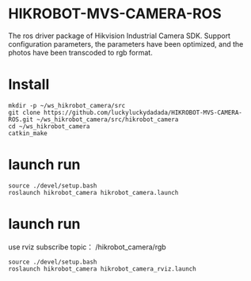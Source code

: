 # HIKROBOT-MVS-CAMERA-ROS
The ros driver package of Hikvision Industrial Camera SDK. Support configuration parameters, the parameters have been optimized, and the photos have been transcoded to rgb format.

# Install
```
mkdir -p ~/ws_hikrobot_camera/src
git clone https://github.com/luckyluckydadada/HIKROBOT-MVS-CAMERA-ROS.git ~/ws_hikrobot_camera/src/hikrobot_camera
cd ~/ws_hikrobot_camera
catkin_make
```
# launch run
```
source ./devel/setup.bash 
roslaunch hikrobot_camera hikrobot_camera.launch
```
# launch run
use rviz subscribe topic： /hikrobot_camera/rgb
```
source ./devel/setup.bash 
roslaunch hikrobot_camera hikrobot_camera_rviz.launch
```
